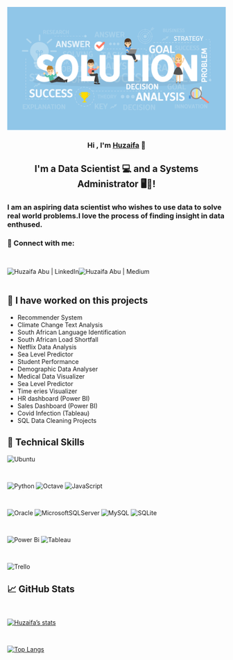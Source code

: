 <p align="center">
  <a href="https://huzaius.github.io" target="_blank" rel="noreferrer"><img src="images/banner.jpg" alt="my banner"></a>
</p>

<h3 align="center">
Hi , I'm <a href="https://huzaius.github.io" target="_blank" rel="noreferrer">Huzaifa</a> 👋
</h3>

<h2 align="center">
I'm a Data Scientist 💻 and a Systems Administrator 🖥️🔐!
</h2> 

<h3>
I am an aspiring data scientist who wishes to use data to solve real world problems.I love the process of finding insight in data enthused.
</h3>

### 🤝 Connect with me:
</br>

<a href="https://www.linkedin.com/in/huzaius/"><img align="left" src="https://img.shields.io/badge/LinkedIn-0077B5?style=for-the-badge&logo=linkedin&logoColor=white" alt="Huzaifa Abu | LinkedIn" /></a> 
<a href=""><img align="left" src="https://img.shields.io/badge/Medium-12100E?style=for-the-badge&logo=medium&logoColor=white" alt="Huzaifa Abu | Medium" /></a>
</br>
</br>


## 🔭 I have worked on  this projects
 - Recommender System
 - Climate Change Text Analysis
 - South African Language Identification
 - South African Load Shortfall
 - Netflix Data Analysis
 - Sea Level Predictor
 - Student Performance
 - Demographic Data Analyser
 - Medical Data Visualizer
 - Sea Level Predictor
 - Time eries Visualizer
 - HR dashboard (Power BI)
 - Sales Dashboard (Power BI)
 - Covid Infection (Tableau)
 - SQL Data Cleaning Projects


## 💼 Technical Skills

![Ubuntu](https://img.shields.io/badge/Ubuntu-E95420?style=for-the-badge&logo=ubuntu&logoColor=white)

</br>

![Python](https://img.shields.io/badge/python-3670A0?style=for-the-badge&logo=python&logoColor=ffdd54)
![Octave](https://img.shields.io/badge/OCTAVE-darkblue?style=for-the-badge&logo=octave&logoColor=fcd683)
![JavaScript](https://img.shields.io/badge/javascript-%23323330.svg?style=for-the-badge&logo=javascript&logoColor=%23F7DF1E)

</br>

![Oracle](https://img.shields.io/badge/Oracle-F80000?style=for-the-badge&logo=oracle&logoColor=white)
![MicrosoftSQLServer](https://img.shields.io/badge/Microsoft%20SQL%20Sever-CC2927?style=for-the-badge&logo=microsoft%20sql%20server&logoColor=white)
![MySQL](https://img.shields.io/badge/mysql-%2300f.svg?style=for-the-badge&logo=mysql&logoColor=white)
![SQLite](https://img.shields.io/badge/sqlite-%2307405e.svg?style=for-the-badge&logo=sqlite&logoColor=white)

</br>

![Power Bi](https://img.shields.io/badge/power_bi-F2C811?style=for-the-badge&logo=powerbi&logoColor=black)
![Tableau](https://img.shields.io/badge/Tableau-E97627?style=for-the-badge&logo=Tableau&logoColor=white)

</br>

![Trello](https://img.shields.io/badge/Trello-%23026AA7.svg?style=for-the-badge&logo=Trello&logoColor=white)




## 📈 GitHub Stats 
</br>

[![Huzaifa’s  stats](https://github-readme-stats.vercel.app/api?username=huzaius&theme=dracula)](https://github.com/huzaius)

</br>

[![Top Langs](https://github-readme-stats.vercel.app/api/top-langs/?username=huzaius&langs_count=10&layout=compact&hide=CSS,SCSS,html,Objective-C)](https://github.com/huzaius)

